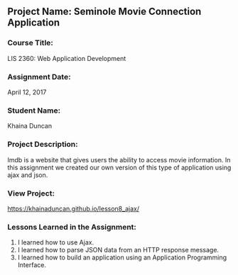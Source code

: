 ## Project Name:  Seminole Movie Connection Application

### Course Title:
LIS 2360:  Web Application Development

### Assignment Date:  
April 12, 2017

### Student Name:  
Khaina Duncan 

### Project Description:
Imdb is a website that gives users the ability to access movie information. In this assignment we created our own version of this type of application using ajax and json. 

### View Project:

https://khainaduncan.github.io/lesson8_ajax/

### Lessons Learned in the Assignment:
1. I learned how to use Ajax. 
2. I learned how to parse JSON data from an HTTP response message.
3. I learned how to build an application using an Application Programming Interface.
